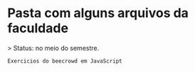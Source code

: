 <h1>Pasta com alguns arquivos da faculdade</h1>
> Status: no meio do semestre.

```
Exercicios do beecrowd em JavaScript
```
